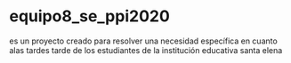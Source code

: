 # equipo8_se_ppi2020
es un proyecto creado para resolver una necesidad específica en cuanto alas tardes tarde de los estudiantes de la institución educativa santa elena
